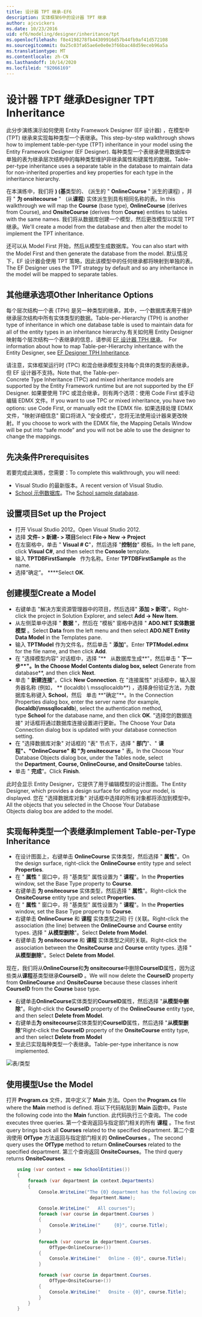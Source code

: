 ```yaml
---
title: 设计器 TPT 继承-EF6
description: 实体框架6中的设计器 TPT 继承
author: ajcvickers
ms.date: 10/23/2016
uid: ef6/modeling/designer/inheritance/tpt
ms.openlocfilehash: f8e4198278fb44309916d57b44fb9af41d572108
ms.sourcegitcommit: 0a25c03fa65ae6e0e0e3f66bac48d59eceb96a5a
ms.translationtype: MT
ms.contentlocale: zh-CN
ms.lasthandoff: 10/14/2020
ms.locfileid: "92066169"
---
```

# <a name="designer-tpt-inheritance"></a><span data-ttu-id="326a4-103">设计器 TPT 继承</span><span class="sxs-lookup"><span data-stu-id="326a4-103">Designer TPT Inheritance</span></span>
<span data-ttu-id="326a4-104">此分步演练演示如何使用 Entity Framework Designer (EF 设计器) ，在模型中 (TPT) 继承来实现每种类型一个表继承。</span><span class="sxs-lookup"><span data-stu-id="326a4-104">This step-by-step walkthrough shows how to implement table-per-type (TPT) inheritance in your model using the Entity Framework Designer (EF Designer).</span></span> <span data-ttu-id="326a4-105">每种类型一个表继承使用数据库中单独的表为继承层次结构中的每种类型维护非继承属性和键属性的数据。</span><span class="sxs-lookup"><span data-stu-id="326a4-105">Table-per-type inheritance uses a separate table in the database to maintain data for non-inherited properties and key properties for each type in the inheritance hierarchy.</span></span>

<span data-ttu-id="326a4-106">在本演练中，我们将 **)  (基**类型的、 (派生的 " **OnlineCourse** " 派生的课程) ，并将 " **为 onsitecourse** "   (从**课程**) 实体派生到具有相同名称的表。</span><span class="sxs-lookup"><span data-stu-id="326a4-106">In this walkthrough we will map the **Course** (base type), **OnlineCourse** (derives from Course), and **OnsiteCourse** (derives from **Course**) entities to tables with the same names.</span></span> <span data-ttu-id="326a4-107">我们将从数据库创建一个模型，然后更改模型以实现 TPT 继承。</span><span class="sxs-lookup"><span data-stu-id="326a4-107">We'll create a model from the database and then alter the model to implement the TPT inheritance.</span></span>

<span data-ttu-id="326a4-108">还可以从 Model First 开始，然后从模型生成数据库。</span><span class="sxs-lookup"><span data-stu-id="326a4-108">You can also start with the Model First and then generate the database from the model.</span></span> <span data-ttu-id="326a4-109">默认情况下，EF 设计器会使用 TPT 策略，因此该模型中的任何继承都将映射到单独的表。</span><span class="sxs-lookup"><span data-stu-id="326a4-109">The EF Designer uses the TPT strategy by default and so any inheritance in the model will be mapped to separate tables.</span></span>

## <a name="other-inheritance-options"></a><span data-ttu-id="326a4-110">其他继承选项</span><span class="sxs-lookup"><span data-stu-id="326a4-110">Other Inheritance Options</span></span>

<span data-ttu-id="326a4-111">每个层次结构一个表 (TPH) 是另一种类型的继承，其中，一个数据库表用于维护继承层次结构中所有实体类型的数据。</span><span class="sxs-lookup"><span data-stu-id="326a4-111">Table-per-Hierarchy (TPH) is another type of inheritance in which one database table is used to maintain data for all of the entity types in an inheritance hierarchy.</span></span><span data-ttu-id="326a4-112">有关如何用 Entity Designer 映射每个层次结构一个表继承的信息，请参阅 [EF 设计器 TPH 继承](xref:ef6/modeling/designer/inheritance/tph)。</span><span class="sxs-lookup"><span data-stu-id="326a4-112">  For information about how to map Table-per-Hierarchy inheritance with the Entity Designer, see [EF Designer TPH Inheritance](xref:ef6/modeling/designer/inheritance/tph).</span></span> 

<span data-ttu-id="326a4-113">请注意，实体框架运行时 (TPC) 和混合继承模型支持每个具体的类型的表继承，但 EF 设计器不支持。</span><span class="sxs-lookup"><span data-stu-id="326a4-113">Note that, the Table-per-Concrete Type Inheritance (TPC) and mixed inheritance models are supported by the Entity Framework runtime but are not supported by the EF Designer.</span></span> <span data-ttu-id="326a4-114">如果要使用 TPC 或混合继承，则有两个选项：使用 Code First 或手动编辑 EDMX 文件。</span><span class="sxs-lookup"><span data-stu-id="326a4-114">If you want to use TPC or mixed inheritance, you have two options: use Code First, or manually edit the EDMX file.</span></span> <span data-ttu-id="326a4-115">如果选择处理 EDMX 文件，"映射详细信息" 窗口将进入 "安全模式"，您将无法使用设计器来更改映射。</span><span class="sxs-lookup"><span data-stu-id="326a4-115">If you choose to work with the EDMX file, the Mapping Details Window will be put into “safe mode” and you will not be able to use the designer to change the mappings.</span></span>

## <a name="prerequisites"></a><span data-ttu-id="326a4-116">先决条件</span><span class="sxs-lookup"><span data-stu-id="326a4-116">Prerequisites</span></span>

<span data-ttu-id="326a4-117">若要完成此演练，您需要：</span><span class="sxs-lookup"><span data-stu-id="326a4-117">To complete this walkthrough, you will need:</span></span>

- <span data-ttu-id="326a4-118">Visual Studio 的最新版本。</span><span class="sxs-lookup"><span data-stu-id="326a4-118">A recent version of Visual Studio.</span></span>
- <span data-ttu-id="326a4-119">[School 示例数据库](xref:ef6/resources/school-database)。</span><span class="sxs-lookup"><span data-stu-id="326a4-119">The [School sample database](xref:ef6/resources/school-database).</span></span>

## <a name="set-up-the-project"></a><span data-ttu-id="326a4-120">设置项目</span><span class="sxs-lookup"><span data-stu-id="326a4-120">Set up the Project</span></span>

-   <span data-ttu-id="326a4-121">打开 Visual Studio 2012。</span><span class="sxs-lookup"><span data-stu-id="326a4-121">Open Visual Studio 2012.</span></span>
-   <span data-ttu-id="326a4-122">选择 **文件- &gt; 新建- &gt; 项目**</span><span class="sxs-lookup"><span data-stu-id="326a4-122">Select **File-&gt; New -&gt; Project**</span></span>
-   <span data-ttu-id="326a4-123">在左窗格中，单击 " **Visual \# C**"，然后选择 "**控制台**" 模板。</span><span class="sxs-lookup"><span data-stu-id="326a4-123">In the left pane, click **Visual C\#**, and then select the **Console** template.</span></span>
-   <span data-ttu-id="326a4-124">输入 **TPTDBFirstSample**   作为名称。</span><span class="sxs-lookup"><span data-stu-id="326a4-124">Enter **TPTDBFirstSample** as the name.</span></span>
-   <span data-ttu-id="326a4-125">选择“确定”。 \*\*\*\*</span><span class="sxs-lookup"><span data-stu-id="326a4-125">Select **OK**.</span></span>

## <a name="create-a-model"></a><span data-ttu-id="326a4-126">创建模型</span><span class="sxs-lookup"><span data-stu-id="326a4-126">Create a Model</span></span>

-   <span data-ttu-id="326a4-127">右键单击 "解决方案资源管理器中的项目，然后选择" **添加 &gt; 新项**"。</span><span class="sxs-lookup"><span data-stu-id="326a4-127">Right-click the project in Solution Explorer, and select **Add -&gt; New Item**.</span></span>
-   <span data-ttu-id="326a4-128">从左侧菜单中选择 " **数据** "，然后在 "模板" 窗格中选择 " **ADO.NET 实体数据模型** 。</span><span class="sxs-lookup"><span data-stu-id="326a4-128">Select **Data** from the left menu and then select **ADO.NET Entity Data Model** in the Templates pane.</span></span>
-   <span data-ttu-id="326a4-129">输入 **TPTModel** 作为文件名，然后单击 " **添加**"。</span><span class="sxs-lookup"><span data-stu-id="326a4-129">Enter **TPTModel.edmx** for the file name, and then click **Add**.</span></span>
-   <span data-ttu-id="326a4-130">在 "选择模型内容" 对话框中，选择 "\*\*   从数据库生成**"，然后单击 " **下一步\*\*"。</span><span class="sxs-lookup"><span data-stu-id="326a4-130">In the Choose Model Contents dialog box, select** Generate from database**, and then click **Next**.</span></span>
-   <span data-ttu-id="326a4-131">单击 " **新建连接**"。</span><span class="sxs-lookup"><span data-stu-id="326a4-131">Click **New Connection**.</span></span>
    <span data-ttu-id="326a4-132">在 "连接属性" 对话框中，输入服务器名称 (例如， \*\* (localdb) \\ mssqllocaldb**) ，选择身份验证方法，为数据库名称键入 **School**，然后   单击 **"确定"\*\*。</span><span class="sxs-lookup"><span data-stu-id="326a4-132">In the Connection Properties dialog box, enter the server name (for example, **(localdb)\\mssqllocaldb**), select the authentication method, type **School** for the database name, and then click **OK**.</span></span>
    <span data-ttu-id="326a4-133">"选择您的数据连接" 对话框将通过数据库连接设置进行更新。</span><span class="sxs-lookup"><span data-stu-id="326a4-133">The Choose Your Data Connection dialog box is updated with your database connection setting.</span></span>
-   <span data-ttu-id="326a4-134">在 "选择数据库对象" 对话框的 "表" 节点下，选择 " **部门**"、" **课程"、"OnlineCourse" 和 "为 onsitecourse** " 表。</span><span class="sxs-lookup"><span data-stu-id="326a4-134">In the Choose Your Database Objects dialog box, under the Tables node, select the **Department**, **Course, OnlineCourse, and OnsiteCourse** tables.</span></span>
-   <span data-ttu-id="326a4-135">单击 " **完成**"。</span><span class="sxs-lookup"><span data-stu-id="326a4-135">Click **Finish**.</span></span>

<span data-ttu-id="326a4-136">此时会显示 Entity Designer，它提供了用于编辑模型的设计图面。</span><span class="sxs-lookup"><span data-stu-id="326a4-136">The Entity Designer, which provides a design surface for editing your model, is displayed.</span></span> <span data-ttu-id="326a4-137">您在 "选择数据库对象" 对话框中选择的所有对象都将添加到模型中。</span><span class="sxs-lookup"><span data-stu-id="326a4-137">All the objects that you selected in the Choose Your Database Objects dialog box are added to the model.</span></span>

## <a name="implement-table-per-type-inheritance"></a><span data-ttu-id="326a4-138">实现每种类型一个表继承</span><span class="sxs-lookup"><span data-stu-id="326a4-138">Implement Table-per-Type Inheritance</span></span>

-   <span data-ttu-id="326a4-139">在设计图面上，右键单击 **OnlineCourse** 实体类型，然后选择 " **属性**"。</span><span class="sxs-lookup"><span data-stu-id="326a4-139">On the design surface, right-click the **OnlineCourse** entity type and select **Properties**.</span></span>
-   <span data-ttu-id="326a4-140">在 " **属性** " 窗口中，将 "基类型" 属性设置为 " **课程**"。</span><span class="sxs-lookup"><span data-stu-id="326a4-140">In the **Properties** window, set the Base Type property to **Course**.</span></span>
-   <span data-ttu-id="326a4-141">右键单击 **为 onsitecourse** 实体类型，然后选择 " **属性**"。</span><span class="sxs-lookup"><span data-stu-id="326a4-141">Right-click the **OnsiteCourse** entity type and select **Properties**.</span></span>
-   <span data-ttu-id="326a4-142">在 " **属性** " 窗口中，将 "基类型" 属性设置为 " **课程**"。</span><span class="sxs-lookup"><span data-stu-id="326a4-142">In the **Properties** window, set the Base Type property to **Course**.</span></span>
-   <span data-ttu-id="326a4-143">右键单击 **OnlineCourse** 和 **课程** 实体类型之间) 行 (关联。</span><span class="sxs-lookup"><span data-stu-id="326a4-143">Right-click the association (the line) between the **OnlineCourse** and **Course** entity types.</span></span>
    <span data-ttu-id="326a4-144">选择 " **从模型删除**"。</span><span class="sxs-lookup"><span data-stu-id="326a4-144">Select **Delete from Model**.</span></span>
-   <span data-ttu-id="326a4-145">右键单击 **为 onsitecourse** 和 **课程** 实体类型之间的关联。</span><span class="sxs-lookup"><span data-stu-id="326a4-145">Right-click the association between the **OnsiteCourse** and **Course** entity types.</span></span>
    <span data-ttu-id="326a4-146">选择 " **从模型删除**"。</span><span class="sxs-lookup"><span data-stu-id="326a4-146">Select **Delete from Model**.</span></span>

<span data-ttu-id="326a4-147">现在，我们将从**OnlineCourse**和**为 onsitecourse**中删除**CourseID**属性，因为这些类从**课程**基类型继承**CourseID** 。</span><span class="sxs-lookup"><span data-stu-id="326a4-147">We will now delete the **CourseID** property from **OnlineCourse** and **OnsiteCourse** because these classes inherit **CourseID** from the **Course** base type.</span></span>

-   <span data-ttu-id="326a4-148">右键单击**OnlineCourse**实体类型的**CourseID**属性，然后选择 "**从模型中删除**"。</span><span class="sxs-lookup"><span data-stu-id="326a4-148">Right-click the **CourseID** property of the **OnlineCourse** entity type, and then select **Delete from Model**.</span></span>
-   <span data-ttu-id="326a4-149">右键单击**为 onsitecourse**实体类型的**CourseID**属性，然后选择 "**从模型删除**"</span><span class="sxs-lookup"><span data-stu-id="326a4-149">Right-click the **CourseID** property of the **OnsiteCourse** entity type, and then select **Delete from Model**</span></span>
-   <span data-ttu-id="326a4-150">至此已实现每种类型一个表继承。</span><span class="sxs-lookup"><span data-stu-id="326a4-150">Table-per-type inheritance is now implemented.</span></span>

![表/类型](~/ef6/media/tpt.png)

## <a name="use-the-model"></a><span data-ttu-id="326a4-152">使用模型</span><span class="sxs-lookup"><span data-stu-id="326a4-152">Use the Model</span></span>

<span data-ttu-id="326a4-153">打开 **Program.cs** 文件，其中定义了 **Main** 方法。</span><span class="sxs-lookup"><span data-stu-id="326a4-153">Open the **Program.cs** file where the **Main** method is defined.</span></span> <span data-ttu-id="326a4-154">将以下代码粘贴到 **Main** 函数中。</span><span class="sxs-lookup"><span data-stu-id="326a4-154">Paste the following code into the **Main** function.</span></span> <span data-ttu-id="326a4-155">此代码执行三个查询。</span><span class="sxs-lookup"><span data-stu-id="326a4-155">The code executes three queries.</span></span> <span data-ttu-id="326a4-156">第一个查询返回与指定部门相关的所有 **课程** 。</span><span class="sxs-lookup"><span data-stu-id="326a4-156">The first query brings back all **Courses** related to the specified department.</span></span> <span data-ttu-id="326a4-157">第二个查询使用 **OfType** 方法返回与指定部门相关的 **OnlineCourses** 。</span><span class="sxs-lookup"><span data-stu-id="326a4-157">The second query uses the **OfType** method to return **OnlineCourses** related to the specified department.</span></span> <span data-ttu-id="326a4-158">第三个查询返回 **OnsiteCourses**。</span><span class="sxs-lookup"><span data-stu-id="326a4-158">The third query returns **OnsiteCourses**.</span></span>

``` csharp
    using (var context = new SchoolEntities())
    {
        foreach (var department in context.Departments)
        {
            Console.WriteLine("The {0} department has the following courses:",
                               department.Name);

            Console.WriteLine("   All courses");
            foreach (var course in department.Courses )
            {
                Console.WriteLine("     {0}", course.Title);
            }

            foreach (var course in department.Courses.
                OfType<OnlineCourse>())
            {
                Console.WriteLine("   Online - {0}", course.Title);
            }

            foreach (var course in department.Courses.
                OfType<OnsiteCourse>())
            {
                Console.WriteLine("   Onsite - {0}", course.Title);
            }
        }
    }
```
